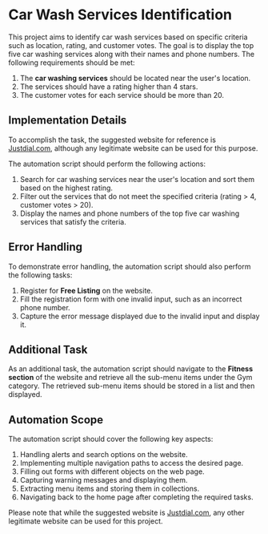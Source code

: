 # Car Wash Services Identification

 

This project aims to identify car wash services based on specific criteria such as location, rating, and customer votes. The goal is to display the top five car washing services along with their names and phone numbers. The following requirements should be met:

 

1. The **car washing services** should be located near the user's location.
2. The services should have a rating higher than 4 stars.
3. The customer votes for each service should be more than 20.

 

## Implementation Details

 

To accomplish the task, the suggested website for reference is [Justdial.com](https://www.justdial.com/), although any legitimate website can be used for this purpose.

 

The automation script should perform the following actions:

 

1. Search for car washing services near the user's location and sort them based on the highest rating.
2. Filter out the services that do not meet the specified criteria (rating > 4, customer votes > 20).
3. Display the names and phone numbers of the top five car washing services that satisfy the criteria.

 

## Error Handling

 

To demonstrate error handling, the automation script should also perform the following tasks:

 

1. Register for **Free Listing** on the website.
2. Fill the registration form with one invalid input, such as an incorrect phone number.
3. Capture the error message displayed due to the invalid input and display it.

 

## Additional Task

 

As an additional task, the automation script should navigate to the **Fitness section** of the website and retrieve all the sub-menu items under the Gym category. The retrieved sub-menu items should be stored in a list and then displayed.

 

## Automation Scope

 

The automation script should cover the following key aspects:

 

1. Handling alerts and search options on the website.
2. Implementing multiple navigation paths to access the desired page.
3. Filling out forms with different objects on the web page.
4. Capturing warning messages and displaying them.
5. Extracting menu items and storing them in collections.
6. Navigating back to the home page after completing the required tasks.

 

Please note that while the suggested website is [Justdial.com](https://www.justdial.com/), any other legitimate website can be used for this project.
